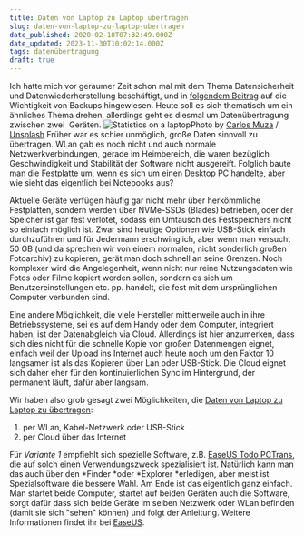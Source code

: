 ```yaml
---
title: Daten von Laptop zu Laptop übertragen
slug: daten-von-laptop-zu-laptop-ubertragen
date_published: 2020-02-18T07:32:49.000Z
date_updated: 2023-11-30T10:02:14.000Z
tags: datenübertragung
draft: true
---
```


Ich hatte mich vor geraumer Zeit schon mal mit dem Thema Datensicherheit und Datenwiederherstellung beschäftigt, und in [folgendem Beitrag](__GHOST_URL__/data-recovery/) auf die Wichtigkeit von Backups hingewiesen. Heute soll es sich thematisch um ein ähnliches Thema drehen, allerdings geht es diesmal um Datenübertragung zwischen zwei  Geräten.
![Statistics on a laptop](https://images.unsplash.com/photo-1460925895917-afdab827c52f?ixlib=rb-1.2.1&amp;q=80&amp;fm=jpg&amp;crop=entropy&amp;cs=tinysrgb&amp;w=2000&amp;fit=max&amp;ixid=eyJhcHBfaWQiOjExNzczfQ)Photo by [Carlos Muza](https://unsplash.com/@kmuza?utm_source=ghost&utm_medium=referral&utm_campaign=api-credit) / [Unsplash](https://unsplash.com/?utm_source=ghost&utm_medium=referral&utm_campaign=api-credit)
Früher war es schier unmöglich, große Daten sinnvoll zu übertragen. WLan gab es noch nicht und auch normale Netzwerkverbindungen, gerade im Heimbereich, die waren bezüglich Geschwindigkeit und Stabilität der Software nicht ausgereift. Folglich baute man die Festplatte um, wenn es sich um einen Desktop PC handelte, aber wie sieht das eigentlich bei Notebooks aus?

Aktuelle Geräte verfügen häufig gar nicht mehr über herkömmliche Festplatten, sondern werden über NVMe-SSDs (Blades) betrieben, oder der Speicher ist gar fest verlötet, sodass ein Umtausch des Festspeichers nicht so einfach möglich ist. Zwar sind heutige Optionen wie USB-Stick einfach durchzuführen und für Jedermann erschwinglich, aber wenn man versucht 50 GB (und da sprechen wir von einem normalen, nicht sonderlich großen Fotoarchiv) zu kopieren, gerät man doch schnell an seine Grenzen. Noch komplexer wird die Angelegenheit, wenn nicht nur reine Nutzungsdaten wie Fotos oder Filme kopiert werden sollen, sondern es sich um Benutzereinstellungen etc. pp. handelt, die fest mit dem ursprünglichen Computer verbunden sind.

Eine andere Möglichkeit, die viele Hersteller mittlerweile auch in ihre Betriebssysteme, sei es auf dem Handy oder dem Computer, integriert haben, ist der Datenabgleich via Cloud. Allerdings ist hier anzumerken, dass sich dies nicht für die schnelle Kopie von großen Datenmengen eignet, einfach weil der Upload ins Internet auch heute noch um den Faktor 10 langsamer ist als das Kopieren über Lan oder USB-Stick. Die Cloud eignet sich daher eher für den kontinuierlichen Sync im Hintergrund, der permanent läuft, dafür aber langsam.

Wir haben also grob gesagt zwei Möglichkeiten, die [Daten von Laptop zu Laptop zu übertragen](https://www.easeus.de/daten-umziehen/dateien-zwischen-2-laptops-per-wlan-uebertragen.html):

1. per WLan, Kabel-Netzwerk oder USB-Stick
2. per Cloud über das Internet

Für *Variante 1* empfiehlt sich spezielle Software, z.B. [EaseUS Todo PCTrans](https://www.easeus.de/daten-umziehen/dateien-zwischen-2-laptops-per-wlan-uebertragen.html), die auf solch einen Verwendungszweck spezialisiert ist. Natürlich kann man das auch über den *Finder *oder *Explorer *erledigen, aber meist ist Spezialsoftware die bessere Wahl. Am Ende ist das eigentlich ganz einfach. Man startet beide Computer, startet auf beiden Geräten auch die Software, sorgt dafür dass sich beide Geräte im selben Netzwerk oder WLan befinden (damit sie sich "sehen" können) und folgt der Anleitung. Weitere Informationen findet ihr bei [EaseUS](http://easeus.de/daten-uebertragen-software/pctrans.html).
